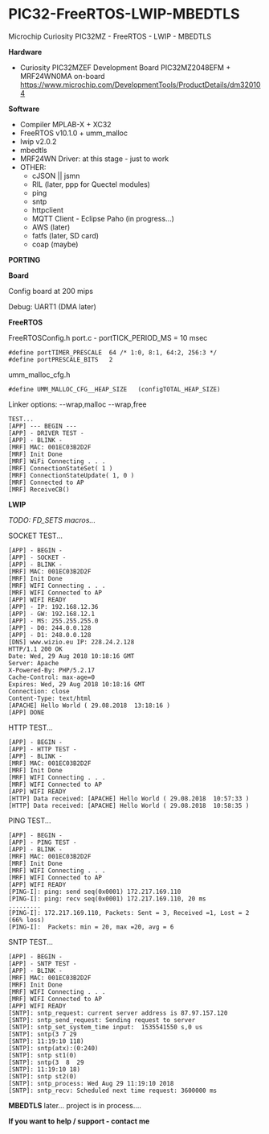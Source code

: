 # PIC32-FreeRTOS-LWIP-MBEDTLS
Microchip Curiosity PIC32MZ - FreeRTOS - LWIP - MBEDTLS

**Hardware**
* Curiosity PIC32MZEF Development Board PIC32MZ2048EFM + MRF24WN0MA on-board 
https://www.microchip.com/DevelopmentTools/ProductDetails/dm320104

**Software**
* Compiler MPLAB-X + XC32
* FreeRTOS v10.1.0 + umm_malloc
* lwip v2.0.2
* mbedtls
* MRF24WN Driver: at this stage - just to work
* OTHER:
    * cJSON || jsmn
    * RIL (later, ppp for Quectel modules)
    * ping
    * sntp
    * httpclient
    * MQTT Client - Eclipse Paho (in progress...)
    * AWS (later)
    * fatfs (later, SD card)
    * coap (maybe)

**PORTING**

**Board**

Config board at 200 mips

Debug: UART1 (DMA later)

**FreeRTOS**

FreeRTOSConfig.h
port.c - portTICK_PERIOD_MS = 10 msec
```
#define portTIMER_PRESCALE	64 /* 1:0, 8:1, 64:2, 256:3 */
#define portPRESCALE_BITS	2
```
umm_malloc_cfg.h 
```
#define UMM_MALLOC_CFG__HEAP_SIZE   (configTOTAL_HEAP_SIZE)
```
Linker options: --wrap,malloc --wrap,free

```
TEST...
[APP] --- BEGIN ---
[APP] - DRIVER TEST -
[APP] - BLINK -
[MRF] MAC: 001EC03B2D2F
[MRF] Init Done
[MRF] WiFi Connecting . . .
[MRF] ConnectionStateSet( 1 )
[MRF] ConnectionStateUpdate( 1, 0 )
[MRF] Connected to AP
[MRF] ReceiveCB()
```

**LWIP**

*TODO: FD_SETS macros...*

SOCKET TEST...
```
[APP] - BEGIN -
[APP] - SOCKET -
[APP] - BLINK -
[MRF] MAC: 001EC03B2D2F
[MRF] Init Done
[MRF] WIFI Connecting . . .
[MRF] WIFI Connected to AP
[APP] WIFI READY
[APP] - IP: 192.168.12.36
[APP] - GW: 192.168.12.1
[APP] - MS: 255.255.255.0
[APP] - D0: 244.0.0.128
[APP] - D1: 248.0.0.128
[DNS] www.wizio.eu IP: 228.24.2.128
HTTP/1.1 200 OK
Date: Wed, 29 Aug 2018 10:18:16 GMT
Server: Apache
X-Powered-By: PHP/5.2.17
Cache-Control: max-age=0
Expires: Wed, 29 Aug 2018 10:18:16 GMT
Connection: close
Content-Type: text/html
[APACHE] Hello World ( 29.08.2018  13:18:16 )
[APP] DONE
```

HTTP TEST...
```
[APP] - BEGIN -
[APP] - HTTP TEST -
[APP] - BLINK -
[MRF] MAC: 001EC03B2D2F
[MRF] Init Done
[MRF] WIFI Connecting . . .
[MRF] WIFI Connected to AP
[APP] WIFI READY
[HTTP] Data received: [APACHE] Hello World ( 29.08.2018  10:57:33 )
[HTTP] Data received: [APACHE] Hello World ( 29.08.2018  10:58:35 )
```

PING TEST...
```
[APP] - BEGIN -
[APP] - PING TEST -
[APP] - BLINK -
[MRF] MAC: 001EC03B2D2F
[MRF] Init Done
[MRF] WIFI Connecting . . .
[MRF] WIFI Connected to AP
[APP] WIFI READY
[PING-I]: ping: send seq(0x0001) 172.217.169.110
[PING-I]: ping: recv seq(0x0001) 172.217.169.110, 20 ms
.........
[PING-I]: 172.217.169.110, Packets: Sent = 3, Received =1, Lost = 2 (66% loss)
[PING-I]:  Packets: min = 20, max =20, avg = 6
```

SNTP TEST...
```
[APP] - BEGIN -
[APP] - SNTP TEST -
[APP] - BLINK -
[MRF] MAC: 001EC03B2D2F
[MRF] Init Done
[MRF] WIFI Connecting . . .
[MRF] WIFI Connected to AP
[APP] WIFI READY
[SNTP]: sntp_request: current server address is 87.97.157.120
[SNTP]: sntp_send_request: Sending request to server
[SNTP]: sntp_set_system_time input:  1535541550 s,0 us
[SNTP]: sntp(3 7 29 
[SNTP]: 11:19:10 118)
[SNTP]: sntp(atx):(0:240)
[SNTP]: sntp st1(0)
[SNTP]: sntp(3  8  29 
[SNTP]: 11:19:10 18)
[SNTP]: sntp st2(0)
[SNTP]: sntp_process: Wed Aug 29 11:19:10 2018
[SNTP]: sntp_recv: Scheduled next time request: 3600000 ms
```


**MBEDTLS**
later...
project is in process....

**If you want to help / support - contact me**
